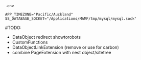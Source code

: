 ```
.env

APP_TIMEZONE="Pacific/Auckland"
SS_DATABASE_SOCKET="/Applications/MAMP/tmp/mysql/mysql.sock"

```
#TODO:
- DataObject redirect showtorobots
- CustomFunctions
- DataObjectLinkExtension (remove or use for carbon)
- combine PageExtension with nest object/sitetree
